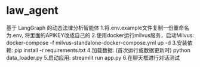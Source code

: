 # law_agent
基于 LangGraph 的动态法律分析智能体
1.将.env.example文件复制一份重命名为.env, 将里面的APIKEY改成自己的
2.使用docker运行milvus服务，启动Milvus:  
docker-compose -f milvus-standalone-docker-compose.yml up -d
3.安装依赖:
pip install -r requirements.txt
4.加载数据: (首次运行或数据更新时)
python data_loader.py
5.启动应用:
streamlit run app.py
6.在聊天框进行对话测试
